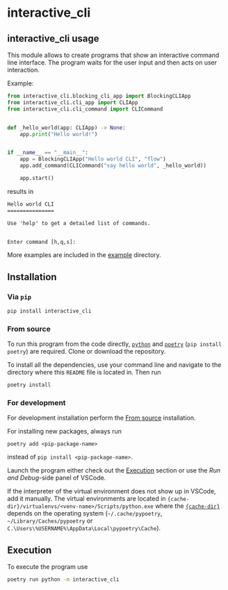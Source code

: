 # interactive_cli

## interactive_cli usage

This module allows to create programs that show an interactive command line interface. The program waits for the user input and then acts on user interaction.

Example:

```python
from interactive_cli.blocking_cli_app import BlockingCLIApp
from interactive_cli.cli_app import CLIApp
from interactive_cli.cli_command import CLICommand


def _hello_world(app: CLIApp) -> None:
    app.print("Hello world!")


if __name__ == "__main__":
    app = BlockingCLIApp("Hello world CLI", "flow")
    app.add_command(CLICommand("say hello world", _hello_world))

    app.start()
```

results in

```txt
Hello world CLI
===============

Use 'help' to get a detailed list of commands.


Enter command [h,q,s]:
```

More examples are included in the [example](example/) directory.

## Installation

### Via `pip`

```bash
pip install interactive_cli
```

### From source
To run this program from the code directly, [`python`](https://www.python.org/) and [`poetry`](https://python-poetry.org/) (`pip install poetry`) are required. Clone or download the repository.

To install all the dependencies, use your command line and navigate to the directory where this `README` file is located in. Then run

```bash
poetry install
```

### For development

For development installation perform the [From source](#from-source) installation.

For installing new packages, always run
```
poetry add <pip-package-name>
```
instead of `pip install <pip-package-name>`.

Launch the program either check out the [Execution](#execution) section or use the *Run and Debug*-side panel of VSCode.

If the interpreter of the virtual environment does not show up in VSCode, add it manually. The virtual environments are located in `{cache-dir}/virtualenvs/<venv-name>/Scripts/python.exe` where the [`{cache-dir}`](https://python-poetry.org/docs/configuration/#cache-dir) depends on the operating system (`~/.cache/pypoetry`, `~/Library/Caches/pypoetry` or `C.\Users\%USERNAME%\AppData\Local\pypoetry\Cache`).

## Execution

To execute the program use
```bash
poetry run python -m interactive_cli
```

